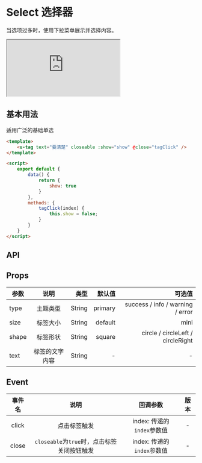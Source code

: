 <!--
 * @Author: your name
 * @Date: 2021-08-11 13:39:19
 * @LastEditTime: 2021-08-13 13:19:15
 * @LastEditors: Please set LastEditors
 * @Description: In User Settings Edit
 * @FilePath: \工单整理文档d:\code\ui-repo1\docs\coms\select.md
-->

# Select 选择器

当选项过多时，使用下拉菜单展示并选择内容。

<div class="demo-container">
	<div class="demo-model">
		<iframe class="iframe-view" src="https://h5.uviewui.com/#/pages/componentsA/tag/index"></iframe>
	</div>
</div>


## 基本用法

适用广泛的基础单选

```html
<template>
	<u-tag text="要清楚" closeable :show="show" @close="tagClick" />
</template>

<script>
	export default {
		data() {
			return {
				show: true
			}
		},
		methods: {
			tagClick(index) {
				this.show = false;
			}
		}
	}
</script>
```
## API
## Props
| 参数 | 说明 | 类型 | 默认值 | 可选值 |
| --- | :---: | ---: | ---:| ---:|
| type | 主题类型 | String | primary | success / info / warning / error |
| size | 标签大小 | String | default | mini |
| shape | 标签形状 | String | square | circle / circleLeft / circleRight |
| text | 标签的文字内容 | String | - | - |
## Event
| 事件名 | 说明 | 回调参数 | 版本 |
| :---: | :---: | :---: | :---:|
| click | 点击标签触发 | index: 传递的`index`参数值 | - |
| close | `closeable`为`true`时，点击标签关闭按钮触发 | index: 传递的`index`参数值 | - |

